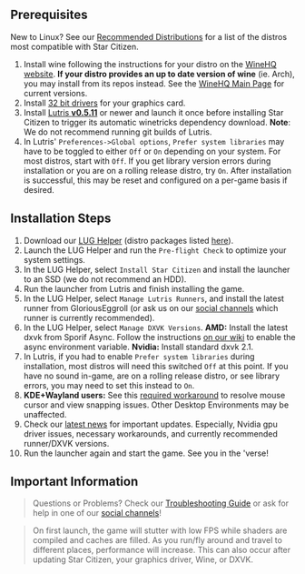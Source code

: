 ## Prerequisites
New to Linux? See our [Recommended Distributions](Tips-and-Tricks#recommended-distros) for a list of the distros most compatible with Star Citizen.

1. Install wine following the instructions for your distro on the [WineHQ website](https://wiki.winehq.org/Category:Distributions). **If your distro provides an up to date version of wine** (ie. Arch), you may install from its repos instead. See the [WineHQ Main Page](https://www.winehq.org/) for current versions.
2. Install [32 bit drivers](Troubleshooting#-32bit-drivers) for your graphics card.
3. Install [Lutris **v0.5.11**](https://lutris.net/downloads/) or newer and launch it once before installing Star Citizen to trigger its automatic winetricks dependency download. **Note**: We do not recommend running git builds of Lutris.
4. In Lutris' `Preferences->Global options`, `Prefer system libraries` may have to be toggled to either `Off` or `On` depending on your system. For most distros, start with `Off`. If you get library version errors during installation or you are on a rolling release distro, try `On`. After installation is successful, this may be reset and configured on a per-game basis if desired.

## Installation Steps
1. Download our [LUG Helper](https://github.com/starcitizen-lug/lug-helper/releases/latest) (distro packages listed [here](https://github.com/starcitizen-lug/lug-helper#installation)).
2. Launch the LUG Helper and run the `Pre-flight Check` to optimize your system settings.
3. In the LUG Helper, select `Install Star Citizen` and install the launcher to an SSD (we do not recommend an HDD).
4. Run the launcher from Lutris and finish installing the game.
5. In the LUG Helper, select `Manage Lutris Runners`, and install the latest runner from GloriousEggroll (or ask us on our [social channels](https://github.com/starcitizen-lug/knowledge-base/wiki#welcome-space-penguins) which runner is currently recommended).
6. In the LUG Helper, select `Manage DXVK Versions`. **AMD:** Install the latest dxvk from Sporif Async. Follow the instructions [on our wiki](Performance-Tuning#dxvk-async) to enable the async environment variable. **Nvidia:** Install standard dxvk 2.1.
7. In Lutris, if you had to enable `Prefer system libraries` during installation, most distros will need this switched `Off` at this point. If you have no sound in-game, are on a rolling release distro, or see library errors, you may need to set this instead to `On`.
8. **KDE+Wayland users:** See this [required workaround](https://github.com/starcitizen-lug/knowledge-base/wiki/Troubleshooting#mousecursor-issues-and-view-snapping-in-interaction-mode) to resolve mouse cursor and view snapping issues. Other Desktop Environments may be unaffected.
9. Check our [latest news](https://github.com/starcitizen-lug/knowledge-base/wiki#news) for important updates. Especially, Nvidia gpu driver issues, necessary workarounds, and currently recommended runner/DXVK versions.
10. Run the launcher again and start the game. See you in the 'verse!

## Important Information
> Questions or Problems? Check our [Troubleshooting Guide](Troubleshooting) or ask for help in one of our [social channels](https://github.com/starcitizen-lug/knowledge-base/wiki#welcome-space-penguins)!

> On first launch, the game will stutter with low FPS while shaders are compiled and caches are filled. As you run/fly around and travel to different places, performance will increase.
> This can also occur after updating Star Citizen, your graphics driver, Wine, or DXVK.
